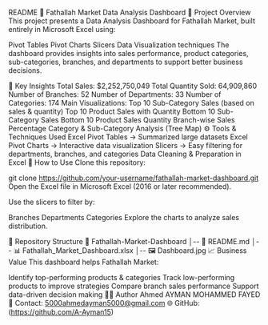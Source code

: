 README
🛒 Fathallah Market Data Analysis Dashboard
📌 Project Overview
This project presents a Data Analysis Dashboard for Fathallah Market, built entirely in Microsoft Excel using:

Pivot Tables
Pivot Charts
Slicers
Data Visualization techniques
The dashboard provides insights into sales performance, product categories, sub-categories, branches, and departments to support better business decisions.

🔑 Key Insights
Total Sales: $2,252,750,049
Total Quantity Sold: 64,909,860
Number of Branches: 52
Number of Departments: 33
Number of Categories: 174
Main Visualizations:
Top 10 Sub-Category Sales (based on sales & quantity)
Top 10 Product Sales with Quantity
Bottom 10 Sub-Category Sales
Bottom 10 Product Sales Quantity
Branch-wise Sales Percentage
Category & Sub-Category Analysis (Tree Map)
⚙️ Tools & Techniques Used
Excel Pivot Tables → Summarized large datasets
Excel Pivot Charts → Interactive data visualization
Slicers → Easy filtering for departments, branches, and categories
Data Cleaning & Preparation in Excel
🚀 How to Use
Clone this repository:

git clone https://github.com/your-username/fathallah-market-dashboard.git
Open the Excel file in Microsoft Excel (2016 or later recommended).

Use the slicers to filter by:

Branches
Departments
Categories
Explore the charts to analyze sales distribution.

📂 Repository Structure
📁 Fathallah-Market-Dashboard
│-- 📄 README.md
│-- 📊 Fathallah_Market_Dashboard.xlsx
│-- 🖼️ Dashboard.jpg
📈 Business Value
This dashboard helps Fathallah Market:

Identify top-performing products & categories
Track low-performing products to improve strategies
Compare branch sales performance
Support data-driven decision making
🧑‍💻 Author
Ahmed AYMAN MOHAMMED FAYED 📧 Contact: 5000ahmedayman5000@gmail.com 🌐 GitHub: (https://github.com/A-Ayman15)

